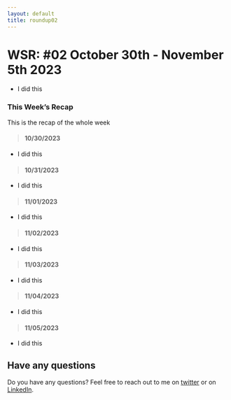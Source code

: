 ```yaml
---
layout: default
title: roundup02
---
```


# WSR: #02 October 30th - November 5th 2023

* I did this

### This Week’s Recap

This is the recap of the whole week

> #### 10/30/2023

* I did this

> #### 10/31/2023

* I did this

> #### 11/01/2023

* I did this

> #### 11/02/2023

* I did this

> #### 11/03/2023

* I did this

> #### 11/04/2023

* I did this

> #### 11/05/2023

* I did this


## Have any questions
Do you have any questions? Feel free to reach out to me on [twitter](https://twitter.com/rach1tarora) or on [LinkedIn](https://www.linkedin.com/in/rach1tarora/).